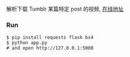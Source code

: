 解析下载 Tumblr 某篇特定 post 的视频, [在线地址](https://tumblr.x1ah.me)

### Run

```shell
$ pip install requests flask bs4
$ python app.py
# and open http://127.0.0.1:5000
```
